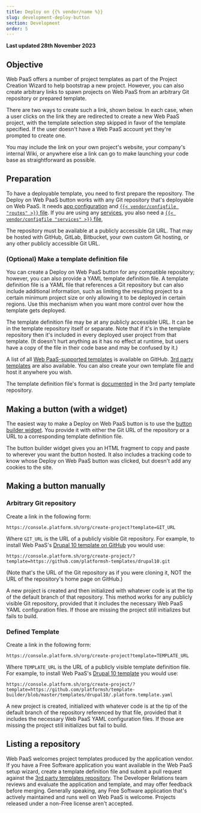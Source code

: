 ```yaml
---
title: Deploy on {{% vendor/name %}}
slug: development-deploy-button
section: Development
order: 5
---
```


**Last updated 28th November 2023**



## Objective  

Web PaaS offers a number of project templates as part of the Project Creation Wizard to help bootstrap a new project.
However, you can also create arbitrary links to spawn projects on Web PaaS from an arbitrary Git repository or prepared template.

There are two ways to create such a link, shown below.
In each case, when a user clicks on the link they are redirected to create a new Web PaaS project,
with the template selection step skipped in favor of the template specified.
If the user doesn't have a Web PaaS account yet they're prompted to create one.

You may include the link on your own project's website, your company's internal Wiki,
or anywhere else a link can go to make launching your code base as straightforward as possible.

## Preparation

To have a deployable template, you need to first prepare the repository.
The Deploy on Web PaaS button works with any Git repository that's deployable on Web PaaS.
It needs [app configuration](../development-create-apps)
and [`{{< vendor/configfile "routes" >}}` file](../development-define-routes).
If you are using any [services](../development-add-services),
you also need a [`{{< vendor/configfile "services" >}}` file](../development-add-services),

The repository must be available at a publicly accessible Git URL.
That may be hosted with GitHub, GitLab, Bitbucket, your own custom Git hosting,
or any other publicly accessible Git URL.

### (Optional) Make a template definition file

You can create a Deploy on Web PaaS button for any compatible repository;
however, you can also provide a YAML template definition file.
A template definition file is a YAML file that references a Git repository but can also include additional information,
such as limiting the resulting project to a certain minimum project size or only allowing it to be deployed in certain regions.
Use this mechanism when you want more control over how the template gets deployed.

The template definition file may be at any publicly accessible URL.
It can be in the template repository itself or separate.
Note that if it's in the template repository then it's included in every deployed user project from that template.
(It doesn't hurt anything as it has no effect at runtime,
but users have a copy of the file in their code base and may be confused by it.)

A list of all [Web PaaS-supported templates](https://github.com/platformsh/template-builder/tree/master/templates) is available on GitHub.
[3rd party templates](https://github.com/platformsh/templates-external/) are also available.
You can also create your own template file and host it anywhere you wish.

The template definition file's format is [documented](https://github.com/platformsh/templates-external/blob/master/template-definition.yaml)
in the 3rd party template repository.

## Making a button (with a widget)

The easiest way to make a Deploy on Web PaaS button is to use the [button builder widget](https://platform.sh/deploy/).
You provide it with either the Git URL of the repository or a URL to a corresponding template definition file.

The button builder widget gives you an HTML fragment to copy and paste to wherever you want the button hosted.
It also includes a tracking code to know whose Deploy on Web PaaS button was clicked, but doesn't add any cookies to the site.

## Making a button manually

### Arbitrary Git repository

Create a link in the following form:

```text
https://console.platform.sh/org/create-project?template=GIT_URL
```

Where `GIT_URL` is the URL of a publicly visible Git repository.
For example, to install Web PaaS's [Drupal 10 template on GitHub](https://github.com/platformsh-templates/drupal10) you would use:

```text
https://console.platform.sh/org/create-project/?template=https://github.com/platformsh-templates/drupal10.git
```

(Note that's the URL of the Git repository as if you were cloning it, NOT the URL of the repository's home page on GitHub.)

A new project is created and then initialized with whatever code is at the tip of the default branch of that repository.
This method works for any publicly visible Git repository,
provided that it includes the necessary Web PaaS YAML configuration files.
If those are missing the project still initializes but fails to build.

### Defined Template

Create a link in the following form:

```text
https://console.platform.sh/org/create-project?template=TEMPLATE_URL
```

Where `TEMPLATE_URL` is the URL of a publicly visible template definition file.
For example, to install Web PaaS's [Drupal 10 template](https://github.com/platformsh-templates/drupal10) you would use:

```text
https://console.platform.sh/org/create-project/?template=https://github.com/platformsh/template-builder/blob/master/templates/drupal10/.platform.template.yaml
```

A new project is created, initialized with whatever code is at the tip of the default branch of the repository referenced by that file,
provided that it includes the necessary Web PaaS YAML configuration files.
If those are missing the project still initializes but fail to build.

## Listing a repository

Web PaaS welcomes project templates produced by the application vendor.
If you have a Free Software application you want available in the Web PaaS setup wizard,
create a template definition file and submit a pull request against the [3rd party templates repository](https://github.com/platformsh/templates-external/).
The Developer Relations team reviews and evaluate the application and template, and may offer feedback before merging.
Generally speaking, any Free Software application that's actively maintained and runs well on Web PaaS is welcome.
Projects released under a non-Free license aren't accepted.
